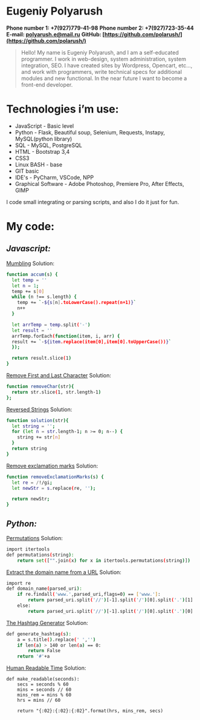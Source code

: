 # Eugeniy Polyarush

**Phone number 1: +7(927)779-41-98**
**Phone number 2: +7(927)723-35-44**
**E-mail: polyarush.e@mail.ru**
**GitHub: [https://github.com/polarush/](https://github.com/polarush/)**

> Hello! My name is Eugeniy Polyarush, and I am a self-educated programmer. 
> I work in web-design, system administration, system integration, SEO. 
> I have created sites by Wordpress, Opencart, etc..., and work with programmers, 
> write technical specs for additional modules and new functional. 
> In the near future I want to become a front-end developer. 


# Technologies i’m use:

- JavaScript - Basic level
- Python - Flask, Beautiful soup, Selenium, Requests, Instapy, MySQL(python library)
- SQL - MySQL, PostgreSQL
- HTML - Bootstrap 3,4  
- CSS3 
- Linux BASH - base
- GIT basic
- IDE's - PyCharm, VSCode, NPP
- Graphical Software - Adobe Photoshop, Premiere Pro, After Effects, GIMP 

I code small integrating or parsing scripts, and also I do it just for fun.

# My code:
## _Javascript:_
[Mumbling](https://www.codewars.com/kata/5667e8f4e3f572a8f2000039)
Solution:
```sh
function accum(s) {
  let temp = ''
  let n = 1;
  temp += s[0] 
  while (n !== s.length) {
    temp += `-${s[n].toLowerCase().repeat(n+1)}`
    n++
  }

  let arrTemp = temp.split('-')
  let result = ''
  arrTemp.forEach(function(item, i, arr) {
  result += `-${item.replace(item[0],item[0].toUpperCase())}`
  });

  return result.slice(1)
}
```

[Remove First and Last Character](https://www.codewars.com/kata/56bc28ad5bdaeb48760009b0)
Solution:
```sh
function removeChar(str){
  return str.slice(1, str.length-1)
};
```

[Reversed Strings](https://www.codewars.com/kata/5168bb5dfe9a00b126000018)
Solution:
```sh
function solution(str){
  let string = '';
  for (let n = str.length-1; n >= 0; n--) {
    string += str[n]
  }
  return string
}
```

[Remove exclamation marks](https://www.codewars.com/kata/57a0885cbb9944e24c00008e)
Solution:
```sh
function removeExclamationMarks(s) {
  let re = /!/gi;
  let newStr = s.replace(re, '');

  return newStr;
}
```

## _Python:_
[Permutations](https://www.codewars.com/kata/5254ca2719453dcc0b00027d)
Solution:
```sh
import itertools
def permutations(string):
    return set(["".join(x) for x in itertools.permutations(string)])
```
[Extract the domain name from a URL](https://www.codewars.com/kata/514a024011ea4fb54200004b)
Solution:
```sh
import re
def domain_name(parsed_uri):
    if re.findall('www.',parsed_uri,flags=0) == ['www.']:
        return parsed_uri.split('//')[-1].split('/')[0].split('.')[1]
    else:
        return parsed_uri.split('//')[-1].split('/')[0].split('.')[0]
```


[The Hashtag Generator](https://www.codewars.com/kata/52449b062fb80683ec000024)
Solution:
```sh
def generate_hashtag(s):
    a = s.title().replace(' ','')
    if len(a) > 140 or len(a) == 0:
        return False
    return '#'+a
```


[Human Readable Time](https://www.codewars.com/kata/52685f7382004e774f0001f7)
Solution:
```
def make_readable(seconds):
    secs = seconds % 60
    mins = seconds // 60
    mins_rem = mins % 60
    hrs = mins // 60
    
    return "{:02}:{:02}:{:02}".format(hrs, mins_rem, secs)
```